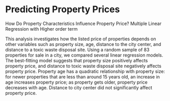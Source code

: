 # Predicting Property Prices
How Do Property Characteristics Influence Property Price? Multiple Linear Regression with Higher order term

This analysis investigates how the listed price of properties depends on other variables such as property size,
age, distance to the city center, and distance to a toxic waste disposal site. Using a random sample of 83
properties for sale in a city, we compared several linear regression models. The best-fitting model suggests
that property size positively affects property price, and distance to toxic waste disposal site negatively affects
property price. Property age has a quadratic relationship with property size: for newer properties that are
less than around 15 years old, an increase in age increases property price; as property gets older, property
price decreases with age. Distance to city center did not significantly affect property price.
